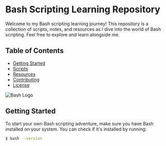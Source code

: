 # Bash Scripting Learning Repository

Welcome to my Bash scripting learning journey! This repository is a collection of scripts, notes, and resources as I dive into the world of Bash scripting. Feel free to explore and learn alongside me.

## Table of Contents
- [Getting Started](#getting-started)
- [Scripts](#scripts)
- [Resources](#resources)
- [Contributing](#contributing)
- [License](#license)

![Bash Logo]([https://media.tenor.com/5ry-200hErMAAAAd/hacker-hacker-man.gif)

## Getting Started

To start your own Bash scripting adventure, make sure you have Bash installed on your system. You can check if it's installed by running:

```bash
$ bash --version
